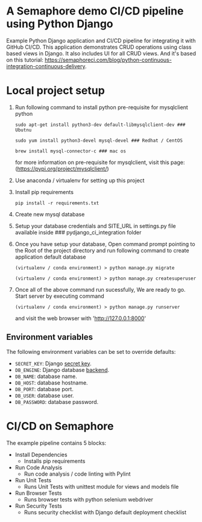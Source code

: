 # A Semaphore demo CI/CD pipeline using Python Django

Example Python Django application and CI/CD pipeline for integrating it with GitHub CI/CD.
This application demonstrates CRUD operations using class based views in Django. It also includes UI for all CRUD views.
And it's based on this tutorial: https://semaphoreci.com/blog/python-continuous-integration-continuous-delivery.

# Local project setup

1. Run following command to install python pre-requisite for mysqlclient python

   ```
   sudo apt-get install python3-dev default-libmysqlclient-dev ### Ubutnu

   sudo yum install python3-devel mysql-devel ### Redhat / CentOS

   brew install mysql-connector-c ### mac os
   ```

   for more information on pre-requisite for mysqlclient, visit this page: (https://pypi.org/project/mysqlclient/)

2. Use anaconda / virtualenv for setting up this project

3. Install pip requirements
   ```
   pip install -r requirements.txt
   ```
4. Create new mysql database

5. Setup your database credentials and SITE_URL in settings.py file available inside ### pydjango_ci_integration folder

6. Once you have setup your database, Open command prompt pointing to the Root of the project directory and run following command to create application default database

   ```
   (virtualenv / conda environment) > python manage.py migrate

   (virtualenv / conda environment) > python manage.py createsuperuser
   ```

7. Once all of the above command run sucessfully, We are ready to go. Start server by executing command
   ```
   (virtualenv / conda environment) > python manage.py runserver
   ```
   and visit the web browser with 'http://127.0.0.1:8000'

## Environment variables

The following environment variables can be set to override defaults:

- `SECRET_KEY`: Django [secret key](https://docs.djangoproject.com/en/2.2/ref/settings/#secret-key).
- `DB_ENGINE`: Django database [backend](https://docs.djangoproject.com/en/2.2/ref/databases/).
- `DB_NAME`: database name.
- `DB_HOST`: database hostname.
- `DB_PORT`: database port.
- `DB_USER`: database user.
- `DB_PASSWORD`: database password.

# CI/CD on Semaphore

The example pipeline contains 5 blocks:

- Install Dependencies
  - Installs pip requirements
- Run Code Analysis
  - Run code analysis / code linting with Pylint
- Run Unit Tests
  - Runs Unit Tests with unittest module for views and models file
- Run Browser Tests
  - Runs browser tests with python selenium webdriver
- Run Security Tests
  - Runs security checklist with Django default deployment checklist
